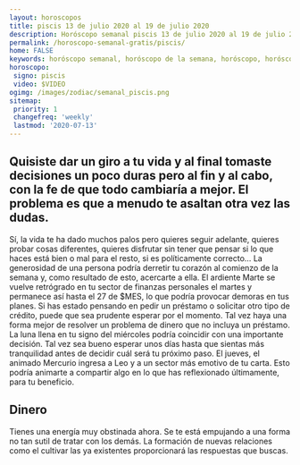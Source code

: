 ```yaml
---
layout: horoscopos
title: piscis 13 de julio 2020 al 19 de julio 2020 
description: Horóscopo semanal piscis 13 de julio 2020 al 19 de julio 2020. Quisiste dar un giro a tu vida y al final tomaste decisiones un poco duras pero al fin y al cabo, con la fe de que todo cambiaría a mejor. El problema es que a menudo te asaltan otra vez las dudas.
permalink: /horoscopo-semanal-gratis/piscis/
home: FALSE
keywords: horóscopo semanal, horóscopo de la semana, horóscopo, horóscopo gratis,horóscopos, horóscopo esperanza gracia, horoscopos piscis la semana, horóscopos gratis, Tarot, Astrologia, Zodíaco, piscis, horoscopo gratis, semanal
horoscopo:
 signo: piscis
 video: $VIDEO
ogimg: /images/zodiac/semanal_piscis.png
sitemap:
 priority: 1
 changefreq: 'weekly'
 lastmod: '2020-07-13'
---
```




## Quisiste dar un giro a tu vida y al final tomaste decisiones un poco duras pero al fin y al cabo, con la fe de que todo cambiaría a mejor. El problema es que a menudo te asaltan otra vez las dudas.

Sí, la vida te ha dado muchos palos pero quieres seguir adelante, quieres probar cosas diferentes, quieres disfrutar sin tener que pensar si lo que haces está bien o mal para el resto, si es políticamente correcto… La generosidad de una persona podría derretir tu corazón al comienzo de la semana y, como resultado de esto, acercarte a ella. El ardiente Marte se vuelve retrógrado en tu sector de finanzas personales el martes y permanece así hasta el 27 de $MES, lo que podría provocar demoras en tus planes. Si has estado pensando en pedir un préstamo o solicitar otro tipo de crédito, puede que sea prudente esperar por el momento. Tal vez haya una forma mejor de resolver un problema de dinero que no incluya un préstamo. 
La luna llena en tu signo del miércoles podría coincidir con una importante decisión. Tal vez sea bueno esperar unos días hasta que sientas más tranquilidad antes de decidir cuál será tu próximo paso. El jueves, el animado Mercurio ingresa a Leo y a un sector más emotivo de tu carta. Esto podría animarte a compartir algo en lo que has reflexionado últimamente, para tu beneficio.

## Dinero

Tienes una energía muy obstinada ahora. Se te está empujando a una forma no tan sutil de tratar con los demás. La formación de nuevas relaciones como el cultivar las ya existentes proporcionará las respuestas que buscas.